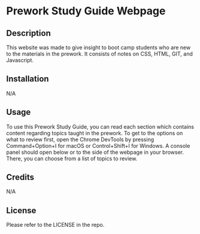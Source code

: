   # Prework Study Guide Webpage

## Description

This website was made to give insight to boot camp students who are new to the materials in the prework. It consists of notes on CSS, HTML, GIT, and Javascript.

## Installation

N/A

## Usage

To use this Prework Study Guide, you can read each section which contains content regarding topics taught in the prework. To get to the 
options on what to review first, open the Chrome DevTools by pressing Command+Option+I for macOS or Control+Shift+I for Windows. A console 
panel should open below or to the side of the webpage in your browser. There, you can choose from a list of topics to review.

## Credits

N/A

## License

Please refer to the LICENSE in the repo.
